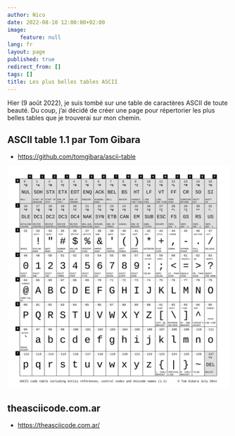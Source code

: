```yaml
---
author: Nico
date: 2022-08-10 12:00:00+02:00
image:
    feature: null
lang: fr
layout: page
published: true
redirect_from: []
tags: []
title: Les plus belles tables ASCII
---
```


Hier (9 août 2022), je suis tombé sur une table de caractères ASCII de toute beauté. Du coup, j’ai décidé de créer une page pour répertorier les plus belles tables que je trouverai sur mon chemin.

## ASCII table 1.1 par Tom Gibara

-   <https://github.com/tomgibara/ascii-table>

[![ASCII table 1.1 Tom Gibara][img_1]][img_1]

[img_1]: ../files/2022-08-10-les-plus-belles-tables-ascii/images/ascii-table-1.1-tom-gibara.svg

## theasciicode.com.ar

-   <https://theasciicode.com.ar/>
